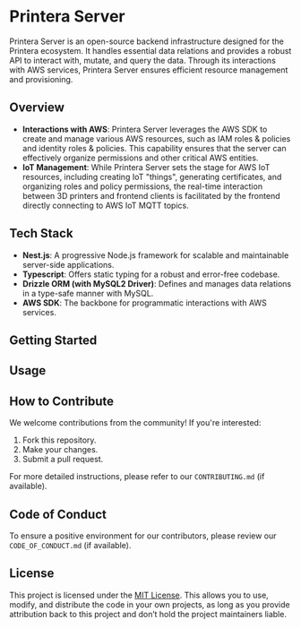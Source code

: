# Printera Server

Printera Server is an open-source backend infrastructure designed for the Printera ecosystem. It handles essential data relations and provides a robust API to interact with, mutate, and query the data. Through its interactions with AWS services, Printera Server ensures efficient resource management and provisioning.

## Overview

- **Interactions with AWS**: Printera Server leverages the AWS SDK to create and manage various AWS resources, such as IAM roles & policies and identity roles & policies. This capability ensures that the server can effectively organize permissions and other critical AWS entities.
- **IoT Management**: While Printera Server sets the stage for AWS IoT resources, including creating IoT "things", generating certificates, and organizing roles and policy permissions, the real-time interaction between 3D printers and frontend clients is facilitated by the frontend directly connecting to AWS IoT MQTT topics.

## Tech Stack

- **Nest.js**: A progressive Node.js framework for scalable and maintainable server-side applications.
- **Typescript**: Offers static typing for a robust and error-free codebase.
- **Drizzle ORM (with MySQL2 Driver)**: Defines and manages data relations in a type-safe manner with MySQL.
- **AWS SDK**: The backbone for programmatic interactions with AWS services.

## Getting Started

<!-- Add setup, installation instructions, and any prerequisites here -->

## Usage

<!-- Describe how to use the project, integrate it, or set it up for development -->

## How to Contribute

We welcome contributions from the community! If you're interested:

1. Fork this repository.
2. Make your changes.
3. Submit a pull request.

For more detailed instructions, please refer to our `CONTRIBUTING.md` (if available).

## Code of Conduct

To ensure a positive environment for our contributors, please review our `CODE_OF_CONDUCT.md` (if available).

## License

This project is licensed under the [MIT License](LICENSE). This allows you to use, modify, and distribute the code in your own projects, as long as you provide attribution back to this project and don’t hold the project maintainers liable.
